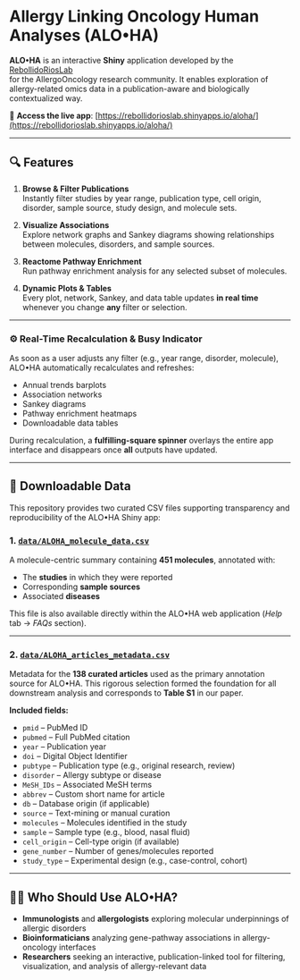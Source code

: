 # Allergy Linking Oncology Human Analyses (ALO•HA)

**ALO•HA** is an interactive **Shiny** application developed by the [RebollidoRiosLab](https://rebollidorioslab.com/)  
for the AllergoOncology research community. It enables exploration of allergy-related omics data in a publication-aware and biologically contextualized way.

🔗 **Access the live app**: [https://rebollidorioslab.shinyapps.io/aloha/](https://rebollidorioslab.shinyapps.io/aloha/)

---

## 🔍 Features

1. **Browse & Filter Publications**  
   Instantly filter studies by year range, publication type, cell origin, disorder, sample source, study design, and molecule sets.  

2. **Visualize Associations**  
   Explore network graphs and Sankey diagrams showing relationships between molecules, disorders, and sample sources.  

3. **Reactome Pathway Enrichment**  
   Run pathway enrichment analysis for any selected subset of molecules.  

4. **Dynamic Plots & Tables**  
   Every plot, network, Sankey, and data table updates **in real time** whenever you change **any** filter or selection.

---

### ⚙️ Real-Time Recalculation & Busy Indicator

As soon as a user adjusts any filter (e.g., year range, disorder, molecule), ALO•HA automatically recalculates and refreshes:
- Annual trends barplots  
- Association networks  
- Sankey diagrams  
- Pathway enrichment heatmaps  
- Downloadable data tables  

During recalculation, a **fulfilling-square spinner** overlays the entire app interface and disappears once **all** outputs have updated.

---

## 📂 Downloadable Data

This repository provides two curated CSV files supporting transparency and reproducibility of the ALO•HA Shiny app:

### 1. [`data/ALOHA_molecule_data.csv`](data/aloha_molecule_data.csv)

A molecule-centric summary containing **451 molecules**, annotated with:
- The **studies** in which they were reported  
- Corresponding **sample sources**  
- Associated **diseases**

This file is also available directly within the ALO•HA web application (*Help* tab → *FAQs* section).

---

### 2. [`data/ALOHA_articles_metadata.csv`](data/aloha_articles_metadata.csv)

Metadata for the **138 curated articles** used as the primary annotation source for ALO•HA. This rigorous selection formed the foundation for all downstream analysis and corresponds to **Table S1** in our paper.

**Included fields:**
- `pmid` – PubMed ID  
- `pubmed` – Full PubMed citation  
- `year` – Publication year  
- `doi` – Digital Object Identifier  
- `pubtype` – Publication type (e.g., original research, review)  
- `disorder` – Allergy subtype or disease  
- `MeSH_IDs` – Associated MeSH terms  
- `abbrev` – Custom short name for article  
- `db` – Database origin (if applicable)  
- `source` – Text-mining or manual curation  
- `molecules` – Molecules identified in the study  
- `sample` – Sample type (e.g., blood, nasal fluid)  
- `cell_origin` – Cell-type origin (if available)  
- `gene_number` – Number of genes/molecules reported  
- `study_type` – Experimental design (e.g., case-control, cohort)

---

## 👩‍🔬 Who Should Use ALO•HA?

- **Immunologists** and **allergologists** exploring molecular underpinnings of allergic disorders  
- **Bioinformaticians** analyzing gene-pathway associations in allergy-oncology interfaces  
- **Researchers** seeking an interactive, publication-linked tool for filtering, visualization, and analysis of allergy-relevant data
